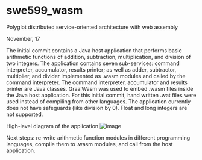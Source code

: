 # swe599_wasm
Polyglot distributed service-oriented architecture with web assembly 

November, 17

The initial commit contains a Java host application that performs basic arithmetic functions of addition, subtraction, multiplication, and division of two integers. The application contains seven sub-services: command interpreter, accumulator, results printer; as well as adder, subtractor, multiplier, and divider implemented as .wasm modules and called by the command interpreter. The command interpreter, accumulator and results printer are Java classes.
GraalWasm was used to embed .wasm files inside the Java host application. For this initial commit, hand written .wat files were used instead of compiling from other languages.
The application currently does not have safeguards (like division by 0). Float and long integers are not supported.

High-level diagram of the application
![image](https://github.com/user-attachments/assets/44f3f5bc-9cd9-4e7a-96b9-22170457d7d0)



Next steps: re-write arithmetic function modules in different programming languages, compile them to .wasm modules, and call from the host application.
